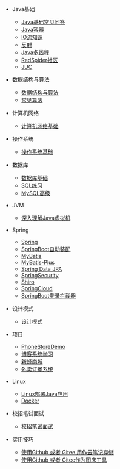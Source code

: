- Java基础
  - [Java基础常见问答](Notes/Java)
  - [Java容器](Notes/容器)
  - [IO流知识](Notes/IO.md)
  - [反射](Notes/反射)
  - [Java多线程](Notes/Java多线程.md)
  - [RedSpider社区](http://concurrent.redspider.group/RedSpider.html)
  - [JUC](Notes/JUC并发编程)
  
- 数据结构与算法
  - [数据结构与算法](Notes/数据结构与算法.md)
  - [常见算法](Notes/常见算法.md)

- 计算机网络
  - [计算机网络基础](Notes/计算机网络.md)

- 操作系统
  - [操作系统基础](Notes/操作系统.md)

- 数据库
  - [数据库基础](Notes/数据库.md)
  - [SQL练习](Notes/SQL练习.md)
  - [MySQL高级](Notes/MySQL高级)
  
- JVM
  - [深入理解Java虚拟机](Notes/JVM.md)

- Spring
  - [Spring](Notes/Spring知识点总结.md)
  - [SpringBoot自动装配](Notes/SpringBoot自动装配.md)
  - [MyBatis](Notes/MyBatis.md)
  - [MyBatis-Plus](Notes/MyBatis-Plus.md)
  - [Spring Data JPA](Notes/SpringDataJPA.md)
  - [SpringSecurity](Notes/SpringSecurity)
  - [Shiro](Notes/Shiro.md)
  - [SpringCloud](Notes/SpringCloud)
  - [SpringBoot登录拦截器](Notes/SpringBoot登录拦截器)
  
- 设计模式
  - [设计模式](Notes/设计模式.md)

- 项目
  - [PhoneStoreDemo](Notes/PhoneStoreDemo.md)
  - [博客系统学习](Notes/博客系统学习.md)
  - [新蜂商城](Notes/新蜂商城)
  - [外卖订餐系统](Notes/外卖订餐系统)

- Linux
  - [Linux部署Java应用](Notes/Linux部署Java应用)
  - [Docker](Notes/Docker)
  
- 校招笔试面试
  - [校招笔试面试](Notes/校招笔试面试.md)

- 实用技巧
  - [使用Github 或者 Gitee 用作云笔记存储](Notes/Github使用.md)
  - [使用Github 或者 Gitee作为图床工具](Notes/Github使用.md)

